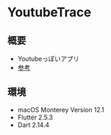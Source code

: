 # YoutubeTrace

## 概要
- Youtubeっぽいアプリ
- [参考](https://www.youtube.com/watch?v=XwV3DhlSHyQ&t=616s)
## 環境
- macOS Monterey Version 12.1
- Flutter 2.5.3
- Dart 2.14.4
